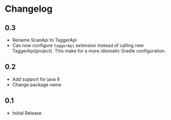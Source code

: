 # Changelog

## 0.3
* Rename ScanApi to TaggerApi
* Can now configure `taggerApi` extension instead of calling new TaggerApi(project). This make for a more idiomatic Gradle configuration.

## 0.2
* Add support for java 8
* Change package name

## 0.1
* Initial Release